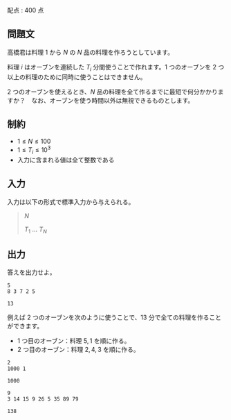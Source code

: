 配点 : $400$ 点

## 問題文

高橋君は料理 $1$ から $N$ の $N$ 品の料理を作ろうとしています。

料理 $i$ はオーブンを連続した $T_i$ 分間使うことで作れます。$1$ つのオーブンを $2$ つ以上の料理のために同時に使うことはできません。

$2$ つのオーブンを使えるとき、$N$ 品の料理を全て作るまでに最短で何分かかりますか？　なお、オーブンを使う時間以外は無視できるものとします。

## 制約

- $1 \leq N \leq 100$
- $1 \leq T_i \leq 10^3$
- 入力に含まれる値は全て整数である

## 入力

入力は以下の形式で標準入力から与えられる。

> $N$
> 
> $T_1$ $\ldots$ $T_N$

## 出力

答えを出力せよ。  

```input1
5
8 3 7 2 5
```

```output1
13
```

例えば $2$ つのオーブンを次のように使うことで、$13$ 分で全ての料理を作ることができます。

- $1$ つ目のオーブン：料理 $5,1$ を順に作る。
- $2$ つ目のオーブン：料理 $2,4,3$ を順に作る。

```input2
2
1000 1
```

```output2
1000
```

```input3
9
3 14 15 9 26 5 35 89 79
```

```output3
138
```